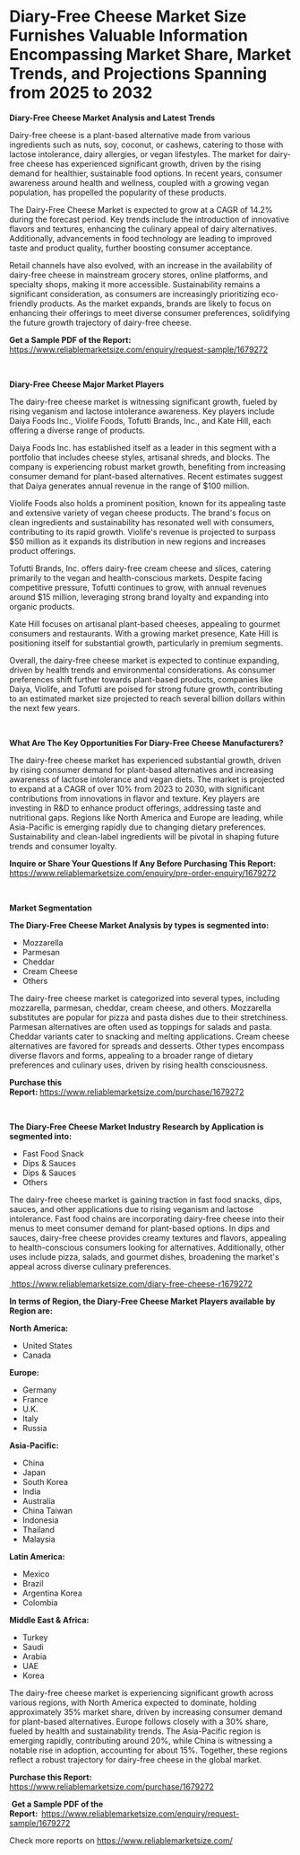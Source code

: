 <p><h1>Diary-Free Cheese Market Size Furnishes Valuable Information Encompassing Market Share, Market Trends, and Projections Spanning from 2025 to 2032</h1></p><p><strong>Diary-Free Cheese Market Analysis and Latest Trends</strong></p>
<p><p>Dairy-free cheese is a plant-based alternative made from various ingredients such as nuts, soy, coconut, or cashews, catering to those with lactose intolerance, dairy allergies, or vegan lifestyles. The market for dairy-free cheese has experienced significant growth, driven by the rising demand for healthier, sustainable food options. In recent years, consumer awareness around health and wellness, coupled with a growing vegan population, has propelled the popularity of these products.</p><p>The Dairy-Free Cheese Market is expected to grow at a CAGR of 14.2% during the forecast period. Key trends include the introduction of innovative flavors and textures, enhancing the culinary appeal of dairy alternatives. Additionally, advancements in food technology are leading to improved taste and product quality, further boosting consumer acceptance. </p><p>Retail channels have also evolved, with an increase in the availability of dairy-free cheese in mainstream grocery stores, online platforms, and specialty shops, making it more accessible. Sustainability remains a significant consideration, as consumers are increasingly prioritizing eco-friendly products. As the market expands, brands are likely to focus on enhancing their offerings to meet diverse consumer preferences, solidifying the future growth trajectory of dairy-free cheese.</p></p>
<p><strong>Get a Sample PDF of the Report:&nbsp;</strong> <a href="https://www.reliablemarketsize.com/enquiry/request-sample/1679272?utm_campaign=3550&utm_medium=2&utm_source=Github&utm_content=ia&utm_term=24032025&utm_id=diary-free-cheese">https://www.reliablemarketsize.com/enquiry/request-sample/1679272</a></p>
<p>&nbsp;</p>
<p><strong>Diary-Free Cheese Major Market Players</strong></p>
<p><p>The dairy-free cheese market is witnessing significant growth, fueled by rising veganism and lactose intolerance awareness. Key players include Daiya Foods Inc., Violife Foods, Tofutti Brands, Inc., and Kate Hill, each offering a diverse range of products.</p><p>Daiya Foods Inc. has established itself as a leader in this segment with a portfolio that includes cheese styles, artisanal shreds, and blocks. The company is experiencing robust market growth, benefiting from increasing consumer demand for plant-based alternatives. Recent estimates suggest that Daiya generates annual revenue in the range of $100 million.</p><p>Violife Foods also holds a prominent position, known for its appealing taste and extensive variety of vegan cheese products. The brand's focus on clean ingredients and sustainability has resonated well with consumers, contributing to its rapid growth. Violife's revenue is projected to surpass $50 million as it expands its distribution in new regions and increases product offerings.</p><p>Tofutti Brands, Inc. offers dairy-free cream cheese and slices, catering primarily to the vegan and health-conscious markets. Despite facing competitive pressure, Tofutti continues to grow, with annual revenues around $15 million, leveraging strong brand loyalty and expanding into organic products.</p><p>Kate Hill focuses on artisanal plant-based cheeses, appealing to gourmet consumers and restaurants. With a growing market presence, Kate Hill is positioning itself for substantial growth, particularly in premium segments.</p><p>Overall, the dairy-free cheese market is expected to continue expanding, driven by health trends and environmental considerations. As consumer preferences shift further towards plant-based products, companies like Daiya, Violife, and Tofutti are poised for strong future growth, contributing to an estimated market size projected to reach several billion dollars within the next few years.</p></p>
<p>&nbsp;</p>
<p><strong>What Are The Key Opportunities For Diary-Free Cheese Manufacturers?</strong></p>
<p><p>The dairy-free cheese market has experienced substantial growth, driven by rising consumer demand for plant-based alternatives and increasing awareness of lactose intolerance and vegan diets. The market is projected to expand at a CAGR of over 10% from 2023 to 2030, with significant contributions from innovations in flavor and texture. Key players are investing in R&D to enhance product offerings, addressing taste and nutritional gaps. Regions like North America and Europe are leading, while Asia-Pacific is emerging rapidly due to changing dietary preferences. Sustainability and clean-label ingredients will be pivotal in shaping future trends and consumer loyalty.</p></p>
<p><strong>Inquire or Share Your Questions If Any Before Purchasing This Report:</strong> <a href="https://www.reliablemarketsize.com/enquiry/pre-order-enquiry/1679272?utm_campaign=3550&utm_medium=2&utm_source=Github&utm_content=ia&utm_term=24032025&utm_id=diary-free-cheese">https://www.reliablemarketsize.com/enquiry/pre-order-enquiry/1679272</a></p>
<p>&nbsp;</p>
<p><strong>Market Segmentation</strong></p>
<p><strong>The Diary-Free Cheese Market Analysis by types is segmented into:</strong></p>
<p><ul><li>Mozzarella</li><li>Parmesan</li><li>Cheddar</li><li>Cream Cheese</li><li>Others</li></ul></p>
<p><p>The dairy-free cheese market is categorized into several types, including mozzarella, parmesan, cheddar, cream cheese, and others. Mozzarella substitutes are popular for pizza and pasta dishes due to their stretchiness. Parmesan alternatives are often used as toppings for salads and pasta. Cheddar variants cater to snacking and melting applications. Cream cheese alternatives are favored for spreads and desserts. Other types encompass diverse flavors and forms, appealing to a broader range of dietary preferences and culinary uses, driven by rising health consciousness.</p></p>
<p><strong>Purchase this Report:&nbsp;</strong><a href="https://www.reliablemarketsize.com/purchase/1679272?utm_campaign=3550&utm_medium=2&utm_source=Github&utm_content=ia&utm_term=24032025&utm_id=diary-free-cheese">https://www.reliablemarketsize.com/purchase/1679272</a></p>
<p>&nbsp;</p>
<p><strong>The Diary-Free Cheese Market Industry Research by Application is segmented into:</strong></p>
<p><ul><li>Fast Food Snack</li><li>Dips & Sauces</li><li>Dips & Sauces</li><li>Others</li></ul></p>
<p><p>The dairy-free cheese market is gaining traction in fast food snacks, dips, sauces, and other applications due to rising veganism and lactose intolerance. Fast food chains are incorporating dairy-free cheese into their menus to meet consumer demand for plant-based options. In dips and sauces, dairy-free cheese provides creamy textures and flavors, appealing to health-conscious consumers looking for alternatives. Additionally, other uses include pizza, salads, and gourmet dishes, broadening the market's appeal across diverse culinary preferences.</p></p>
<p><a href="https://www.reliablemarketsize.com/diary-free-cheese-r1679272?utm_campaign=3550&utm_medium=2&utm_source=Github&utm_content=ia&utm_term=24032025&utm_id=diary-free-cheese">&nbsp;https://www.reliablemarketsize.com/diary-free-cheese-r1679272</a></p>
<p><strong>In terms of Region, the Diary-Free Cheese Market Players available by Region are:</strong></p>
<p>
    <p> <strong> North America: </strong>
        <ul>
            <li>United States</li>
            <li>Canada</li>
        </ul>
        </p> 
    <p> <strong> Europe: </strong>
        <ul>
            <li>Germany</li>
            <li>France</li>
            <li>U.K.</li>
            <li>Italy</li>
            <li>Russia</li>
        </ul>
        </p> 
    <p> <strong> Asia-Pacific: </strong>
        <ul>
            <li>China</li>
            <li>Japan</li>
            <li>South Korea</li>
            <li>India</li>
            <li>Australia</li>
            <li>China Taiwan</li>
            <li>Indonesia</li>
            <li>Thailand</li>
            <li>Malaysia</li>
        </ul>
        </p> 
    <p> <strong> Latin America: </strong>
        <ul>
            <li>Mexico</li>
            <li>Brazil</li>
            <li>Argentina Korea</li>
            <li>Colombia</li>
        </ul>
        </p> 
    <p> <strong> Middle East & Africa: </strong>
        <ul>
            <li>Turkey</li>
            <li>Saudi</li>
            <li>Arabia</li>
            <li>UAE</li>
            <li>Korea</li>
        </ul>
    </p>
    </p>
<p><p>The dairy-free cheese market is experiencing significant growth across various regions, with North America expected to dominate, holding approximately 35% market share, driven by increasing consumer demand for plant-based alternatives. Europe follows closely with a 30% share, fueled by health and sustainability trends. The Asia-Pacific region is emerging rapidly, contributing around 20%, while China is witnessing a notable rise in adoption, accounting for about 15%. Together, these regions reflect a robust trajectory for dairy-free cheese in the global market.</p></p>
<p><strong>Purchase this Report: </strong><a href="https://www.reliablemarketsize.com/purchase/1679272?utm_campaign=3550&utm_medium=2&utm_source=Github&utm_content=ia&utm_term=24032025&utm_id=diary-free-cheese">https://www.reliablemarketsize.com/purchase/1679272</a></p>
<p>&nbsp;<strong>Get a Sample PDF of the Report:&nbsp;&nbsp;</strong><a href="https://www.reliablemarketsize.com/enquiry/request-sample/1679272?utm_campaign=3550&utm_medium=2&utm_source=Github&utm_content=ia&utm_term=24032025&utm_id=diary-free-cheese">https://www.reliablemarketsize.com/enquiry/request-sample/1679272</a></p>
<p><strong></strong></p>
<p>Check more reports on <a href="https://www.reliablemarketsize.com/?utm_campaign=3550&utm_medium=2&utm_source=Github&utm_content=ia&utm_term=24032025&utm_id=diary-free-cheese">https://www.reliablemarketsize.com/</a></p>